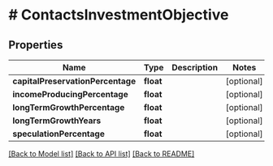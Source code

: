 # # ContactsInvestmentObjective

## Properties

Name | Type | Description | Notes
------------ | ------------- | ------------- | -------------
**capitalPreservationPercentage** | **float** |  | [optional]
**incomeProducingPercentage** | **float** |  | [optional]
**longTermGrowthPercentage** | **float** |  | [optional]
**longTermGrowthYears** | **float** |  | [optional]
**speculationPercentage** | **float** |  | [optional]

[[Back to Model list]](../../README.md#models) [[Back to API list]](../../README.md#endpoints) [[Back to README]](../../README.md)

